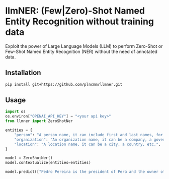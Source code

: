 # llmNER: (Few|Zero)-Shot Named Entity Recognition without training data

Exploit the power of Large Language Models (LLM) to perform Zero-Shot or Few-Shot Named Entity Recognition (NER) without the need of annotated data.

## Installation

```bash
pip install git+https://github.com/plncmm/llmner.git
```

## Usage

```python
import os
os.environ["OPENAI_API_KEY"] = "<your api key>"
from llmner import ZeroShotNer

entities = {
    "person": "A person name, it can include first and last names, for example: John Kennedy and Bill Gates",
    "organization": "An organization name, it can be a company, a government agency, etc.",
    "location": "A location name, it can be a city, a country, etc.",
}

model = ZeroShotNer()
model.contextualize(entities=entities)

model.predict(["Pedro Pereira is the president of Perú and the owner of Walmart."])
```


